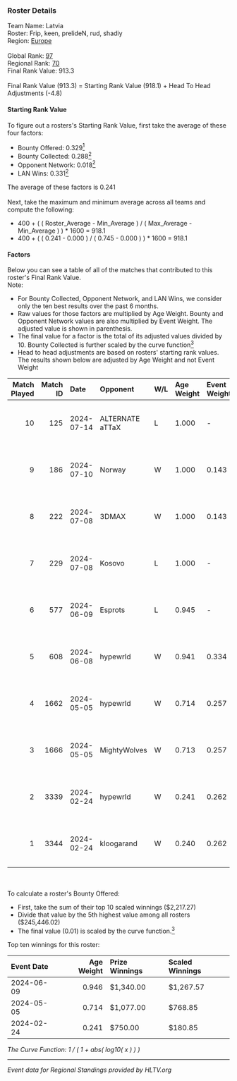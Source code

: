 ### Roster Details<br />
Team Name: Latvia<br />
Roster: Frip, keen, prelideN, rud, shadiy<br />
Region: [Europe]( ../standings_europe.md)<br />
<br />
Global Rank: [97](../standings_global.md)<br />
Regional Rank: [70]( ../standings_europe.md)<br />
Final Rank Value:  913.3<br />
<br />
Final Rank Value (913.3) = Starting Rank Value (918.1) + Head To Head Adjustments (-4.8)<br />

#### Starting Rank Value<br />
To figure out a rosters's Starting Rank Value, first take the average of these four factors:<br />
- Bounty Offered: 0.329[<sup>1</sup>](#table2)
- Bounty Collected: 0.288[<sup>2</sup>](#table1)
- Opponent Network: 0.018[<sup>2</sup>](#table1)
- LAN Wins: 0.331[<sup>2</sup>](#table1)

The average of these factors is 0.241<br />
<br />
Next, take the maximum and minimum average across all teams and compute the following:<br />
- 400 + ( ( Roster_Average - Min_Average ) / ( Max_Average - Min_Average ) ) * 1600 = 918.1
- 400 + ( ( 0.241 - 0.000 ) / ( 0.745 - 0.000 ) ) * 1600 = 918.1


#### Factors<br />
Below you can see a table of all of the matches that contributed to this roster's Final Rank Value.<br />
Note:<br />

- For Bounty Collected, Opponent Network, and LAN Wins, we consider only the ten best results over the past 6 months.
- Raw values for those factors are multiplied by Age Weight. Bounty and Opponent Network values are also multiplied by Event Weight. The adjusted value is shown in parenthesis.
- The final value for a factor is the total of its adjusted values divided by 10. Bounty Collected is further scaled by the curve function[<sup>3</sup>](#curveFunction)
- Head to head adjustments are based on rosters' starting rank values. The results shown below are adjusted by Age Weight and not Event Weight
<span id="table1"></span><br />


| Match Played | Match ID | Date       | Opponent        | W/L | Age Weight | Event Weight | Bounty Collected | Opponent Network | LAN Wins  | H2H Adj. | Roster                               |
| -: | -: | :- | :- | :- | :- | :- | :- | :- | :- | -: | :- |
|           10 |      125 | 2024-07-14 | ALTERNATE aTTaX | L   | 1.000      | -            | -                | -                | -         |   -16.15 | Frip, keen, prelideN, rud, shadiy    |
|            9 |      186 | 2024-07-10 | Norway          | W   | 1.000      | 0.143        | 0.010 (0.001)    | 0.122 (0.017)    | 0 (0.000) |     7.58 | Frip, keen, prelideN, rud, shadiy    |
|            8 |      222 | 2024-07-08 | 3DMAX           | W   | 1.000      | 0.143        | 0.209 (0.030)    | 1.000 (0.143)    | 0 (0.000) |    26.75 | Frip, keen, prelideN, rud, shadiy    |
|            7 |      229 | 2024-07-08 | Kosovo          | L   | 1.000      | -            | -                | -                | -         |   -16.83 | Frip, keen, prelideN, rud, shadiy    |
|            6 |      577 | 2024-06-09 | Esprots         | L   | 0.945      | -            | -                | -                | -         |   -21.31 | Frip, keen, prelideN, raw, shadiy    |
|            5 |      608 | 2024-06-08 | hypewrld        | W   | 0.941      | 0.334        | 0.004 (0.001)    | 0.039 (0.012)    | 1 (0.941) |     6.40 | Frip, keen, prelideN, raw, shadiy    |
|            4 |     1662 | 2024-05-05 | hypewrld        | W   | 0.714      | 0.257        | 0.004 (0.001)    | 0.039 (0.007)    | 1 (0.714) |     5.13 | flairr, Frip, Mairel, rud, shadiy    |
|            3 |     1666 | 2024-05-05 | MightyWolves    | W   | 0.713      | 0.257        | 0.000 (0.000)    | 0.000 (0.000)    | 1 (0.713) |     1.15 | flairr, Frip, Mairel, rud, shadiy    |
|            2 |     3339 | 2024-02-24 | hypewrld        | W   | 0.241      | 0.262        | 0.004 (0.000)    | 0.039 (0.002)    | 1 (0.241) |     1.77 | EIZA, keen, prelideN, shadiy, shield |
|            1 |     3344 | 2024-02-24 | kloogarand      | W   | 0.240      | 0.262        | 0.000 (0.000)    | 0.000 (0.000)    | 1 (0.240) |     0.70 | EIZA, keen, prelideN, shadiy, shield |

<br />
<span id="table2"></span><br />
To calculate a roster's Bounty Offered:<br />

- First, take the sum of their top 10 scaled winnings ($2,217.27)
- Divide that value by the 5th highest value among all rosters ($245,446.02)
- The final value (0.01) is scaled by the curve function.[<sup>3</sup>](#curveFunction)

Top ten winnings for this roster:<br />

| Event Date | Age Weight | Prize Winnings | Scaled Winnings |
| :- | -: | :- | :- |
| 2024-06-09 |      0.946 | $1,340.00      | $1,267.57       |
| 2024-05-05 |      0.714 | $1,077.00      | $768.85         |
| 2024-02-24 |      0.241 | $750.00        | $180.85         |


<span id="curveFunction"></span>_The Curve Function: 1 / ( 1 + abs( log10( x ) ) )_<br />

---
_Event data for Regional Standings provided by HLTV.org_<br />
